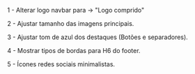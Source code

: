 1 - Alterar logo navbar para -> "Logo comprido"

2 - Ajustar tamanho das imagens principais.

3 - Ajustar tom de azul dos destaques (Botões e separadores).

4 - Mostrar tipos de bordas para H6 do footer.

5 - Ícones redes sociais minimalistas.